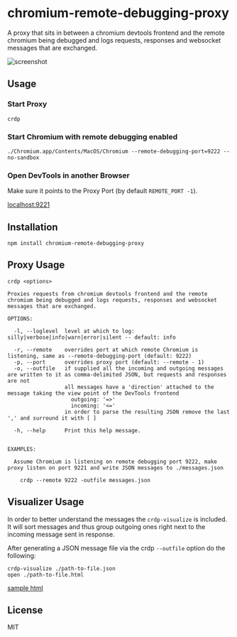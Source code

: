 # chromium-remote-debugging-proxy

A proxy that sits in between a chromium devtools frontend and the remote chromium being debugged and logs requests, responses and websocket
messages that are exchanged.

![screenshot](https://raw.githubusercontent.com/thlorenz/chromium-remote-debugging-proxy/master/assets/screenshot.png)

## Usage 

### Start Proxy

```
crdp
```

### Start Chromium with remote debugging enabled

```
./Chromium.app/Contents/MacOS/Chromium --remote-debugging-port=9222 --no-sandbox
```

### Open DevTools in another Browser

Make sure it points to the Proxy Port (by default `REMOTE_PORT -1`).

[localhost:9221](http://localhost:9221/)

## Installation

    npm install chromium-remote-debugging-proxy

## Proxy Usage

```
crdp <options> 

Proxies requests from chromium devtools frontend and the remote chromium being debugged and logs requests, responses and websocket messages that are exchanged.

OPTIONS:

  -l, --loglevel  level at which to log: silly|verbose|info|warn|error|silent -- default: info

  -r, --remote    overrides port at which remote Chromium is listening, same as --remote-debugging-port (default: 9222)
  -p, --port      overrides proxy port (default: --remote - 1) 
  -o, --outfile   if supplied all the incoming and outgoing messages are written to it as comma-delimited JSON, but requests and responses are not
                  all messages have a 'direction' attached to the message taking the view point of the DevTools frontend
                    outgoing: '=>'
                    incoming: '<='
                  in order to parse the resulting JSON remove the last ',' and surround it with [ ]
  
  -h, --help      Print this help message.


EXAMPLES:
  
  Assume Chromium is listening on remote debugging port 9222, make proxy listen on port 9221 and write JSON messages to ./messages.json 
    
    crdp --remote 9222 -outfile messages.json
```

## Visualizer Usage

In order to better understand the messages the `crdp-visualize` is included. It will sort messages and thus group
outgoing ones right next to the incoming message sent in response.

After generating a JSON message file via the crdp `--outfile` option do the following:

```
crdp-visualize ./path-to-file.json
open ./path-to-file.html
```

[sample html](http://thlorenz.github.io/chromium-remote-debugging-proxy/)

## License

MIT

